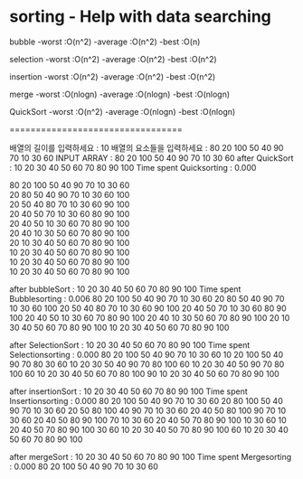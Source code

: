 # sorting - Help with data searching
bubble
-worst   :O(n^2)
-average :O(n^2)
-best    :O(n)

selection 
-worst   :O(n^2)
-average :O(n^2)
-best    :O(n^2)

insertion 
-worst   :O(n^2)
-average :O(n^2)
-best    :O(n^2)

merge 
-worst   :O(nlogn)
-average :O(nlogn)
-best    :O(nlogn)

QuickSort 
-worst   :O(n^2)
-average :O(nlogn)
-best    :O(nlogn)

=================================

배열의 길이를 입력하세요 : 10
배열의 요소들을 입력하세요 : 80 20 100 50 40 90 70 10 30 60
INPUT ARRAY : 80 20 100 50 40 90 70 10 30 60
after QuickSort  : 10 20 30 40 50 60 70 80 90 100
Time spent Quicksorting : 0.000

80 20 100 50 40 90 70 10 30 60  
20 80 50 40 90 70 10 30 60 100  
20 50 40 80 70 10 30 60 90 100  
20 40 50 70 10 30 60 80 90 100  
20 40 50 10 30 60 70 80 90 100  
20 40 10 30 50 60 70 80 90 100  
20 10 30 40 50 60 70 80 90 100  
10 20 30 40 50 60 70 80 90 100  
10 20 30 40 50 60 70 80 90 100  
10 20 30 40 50 60 70 80 90 100  

after bubbleSort  : 10 20 30 40 50 60 70 80 90 100
Time spent Bubblesorting : 0.006
80 20 100 50 40 90 70 10 30 60
20 80 50 40 90 70 10 30 60 100
20 50 40 80 70 10 30 60 90 100
20 40 50 70 10 30 60 80 90 100
20 40 50 10 30 60 70 80 90 100
20 40 10 30 50 60 70 80 90 100
20 10 30 40 50 60 70 80 90 100
10 20 30 40 50 60 70 80 90 100

after SelectionSort  : 10 20 30 40 50 60 70 80 90 100
Time spent Selectionsorting : 0.000
80 20 100 50 40 90 70 10 30 60
10 20 100 50 40 90 70 80 30 60
10 20 30 50 40 90 70 80 100 60
10 20 30 40 50 90 70 80 100 60 
10 20 30 40 50 60 70 80 100 90 
10 20 30 40 50 60 70 80 90 100

after insertionSort  : 10 20 30 40 50 60 70 80 90 100
Time spent Insertionsorting : 0.000
80 20 100 50 40 90 70 10 30 60
20 80 100 50 40 90 70 10 30 60
20 50 80 100 40 90 70 10 30 60
20 40 50 80 100 90 70 10 30 60
20 40 50 80 90 100 70 10 30 60
20 40 50 70 80 90 100 10 30 60
10 20 40 50 70 80 90 100 30 60
10 20 30 40 50 70 80 90 100 60
10 20 30 40 50 60 70 80 90 100

after mergeSort  : 10 20 30 40 50 60 70 80 90 100
Time spent Mergesorting : 0.000
80 20 100 50 40 90 70 10 30 60